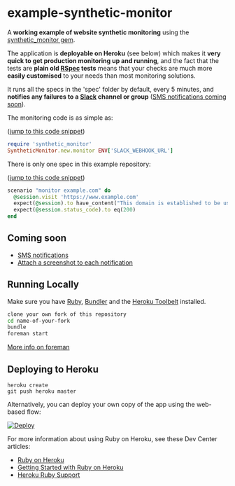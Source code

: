 # example-synthetic-monitor
A **working example of website synthetic monitoring** using the [synthetic_monitor gem](https://github.com/johnboyes/synthetic-monitor).

The application is **deployable on Heroku** (see below) which makes it **very quick to get production monitoring up and running**, and the fact that the tests are **plain old [RSpec](http://rspec.info/) tests** means that your checks are much more **easily customised** to your needs than most monitoring solutions.

It runs all the specs in the 'spec' folder by default, every 5 minutes, and **notifies any failures to a [Slack](https://slack.com/) channel or group** ([SMS notifications coming soon](https://github.com/johnboyes/synthetic-monitor/issues/1)).

The monitoring code is as simple as:

([jump to this code snippet](https://github.com/johnboyes/example-synthetic-monitor/blob/a8ede4c99801170ffa22faf575854adf091d574a/example_synthetic_monitor.rb#L1-L3))
```ruby
require 'synthetic_monitor'
SyntheticMonitor.new.monitor ENV['SLACK_WEBHOOK_URL']
```
There is only one spec in this example repository:

([jump to this code snippet](https://github.com/johnboyes/example-synthetic-monitor/blob/3543655f8d5c09295d1ed2ec456f0d731bec086c/spec/example_spec.rb#L13-L17))
```ruby
scenario "monitor example.com" do
  @session.visit 'https://www.example.com'
  expect(@session).to have_content("This domain is established to be used for illustrative examples in documents.")
  expect(@session.status_code).to eq(200)
end
```

## Coming soon
- [SMS notifications](https://github.com/johnboyes/synthetic-monitor/issues/1)
- [Attach a screenshot to each notification](https://github.com/johnboyes/synthetic-monitor/issues/2)

## Running Locally

Make sure you have [Ruby](https://www.ruby-lang.org), [Bundler](http://bundler.io) and the [Heroku Toolbelt](https://toolbelt.heroku.com/) installed.

```sh
clone your own fork of this repository
cd name-of-your-fork
bundle
foreman start
```
[More info on foreman](https://devcenter.heroku.com/articles/procfile#developing-locally-with-foreman)

## Deploying to Heroku

```
heroku create
git push heroku master
```

Alternatively, you can deploy your own copy of the app using the web-based flow:

[![Deploy](https://www.herokucdn.com/deploy/button.png)](https://heroku.com/deploy)

For more information about using Ruby on Heroku, see these Dev Center articles:

- [Ruby on Heroku](https://devcenter.heroku.com/categories/ruby)
- [Getting Started with Ruby on Heroku](https://devcenter.heroku.com/articles/getting-started-with-ruby)
- [Heroku Ruby Support](https://devcenter.heroku.com/articles/ruby-support)
